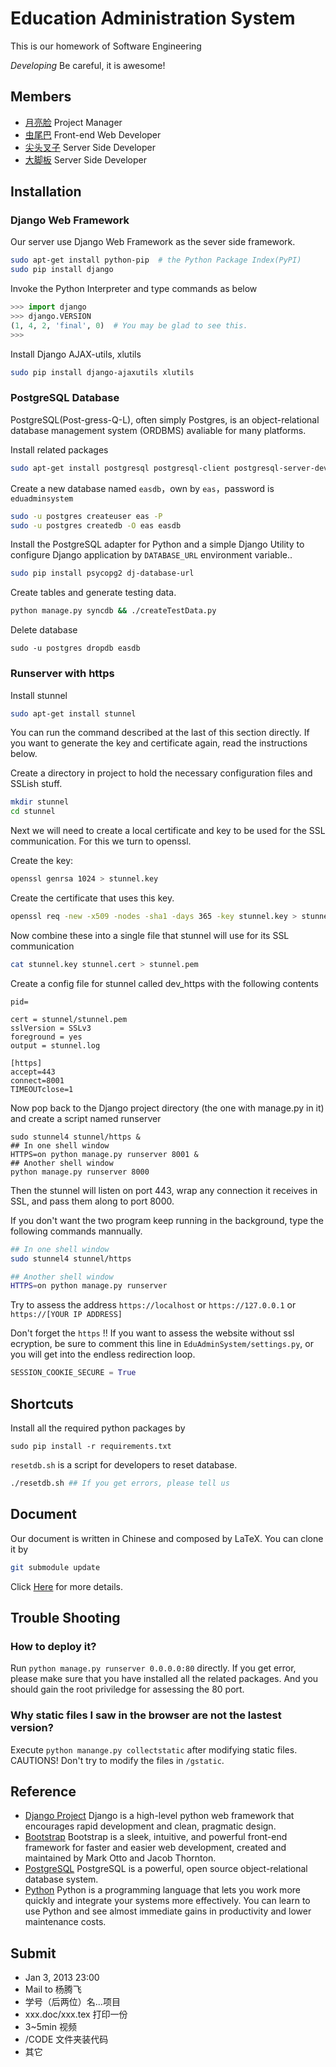 # Education Administration System
This is our homework of Software Engineering

*Developing* Be careful, it is awesome!

## Members
* [月亮脸](https://github.com/iphkwan) Project Manager
* [虫尾巴](https://github.com/19thhell) Front-end Web Developer
* [尖头叉子](https://github.com/zonyitoo) Server Side Developer
* [大脚板](https://github.com/sheepke) Server Side Developer

## Installation
### Django Web Framework

Our server use Django Web Framework as the sever side framework.

```bash
sudo apt-get install python-pip  # the Python Package Index(PyPI)
sudo pip install django
```

Invoke the Python Interpreter and type commands as below
```python
>>> import django
>>> django.VERSION
(1, 4, 2, 'final', 0)  # You may be glad to see this.
>>>
```

Install Django AJAX-utils, xlutils
```bash
sudo pip install django-ajaxutils xlutils
```

### PostgreSQL Database

PostgreSQL(Post-gress-Q-L), often simply Postgres, is an object-relational database management system (ORDBMS) avaliable for many platforms.

Install related packages

```bash
sudo apt-get install postgresql postgresql-client postgresql-server-dev-all # Postgresql server & client
```

Create a new database named `easdb`，own by `eas`，password is `eduadminsystem`

```bash
sudo -u postgres createuser eas -P
sudo -u postgres createdb -O eas easdb
```

Install the PostgreSQL adapter for Python and a simple Django Utility to configure Django application by `DATABASE_URL` environment variable..

```bash
sudo pip install psycopg2 dj-database-url
```

Create tables and generate testing data.

```bash
python manage.py syncdb && ./createTestData.py
```

Delete database

```
sudo -u postgres dropdb easdb
```

### Runserver with https

Install stunnel

```bash
sudo apt-get install stunnel
```

You can run the command described at the last of this section directly. If you want to generate the key and certificate again, read the instructions below.

Create a directory in project to hold the necessary configuration files and SSLish stuff.

```bash 
mkdir stunnel
cd stunnel
```

Next we will need to create a local certificate and key to be used for the SSL communication. For this we turn to openssl.

Create the key:

```bash
openssl genrsa 1024 > stunnel.key
```

Create the certificate that uses this key.

```bash
openssl req -new -x509 -nodes -sha1 -days 365 -key stunnel.key > stunnel.cert
```

Now combine these into a single file that stunnel will use for its SSL communication

```bash
cat stunnel.key stunnel.cert > stunnel.pem
```

Create a config file for stunnel called dev\_https with the following contents
```
pid=

cert = stunnel/stunnel.pem
sslVersion = SSLv3
foreground = yes
output = stunnel.log

[https]
accept=443
connect=8001
TIMEOUTclose=1
```

Now pop back to the Django project directory (the one with manage.py in it) and create a script named runserver

```
sudo stunnel4 stunnel/https &
## In one shell window
HTTPS=on python manage.py runserver 8001 &
## Another shell window
python manage.py runserver 8000
```

Then the stunnel will listen on port 443, wrap any connection it receives in SSL, and pass them along to port 8000.

If you don't want the two program keep running in the background, type the following commands mannually.

```bash
## In one shell window
sudo stunnel4 stunnel/https

## Another shell window
HTTPS=on python manage.py runserver
```

Try to assess the address `https://localhost` or `https://127.0.0.1` or `https://[YOUR IP ADDRESS]`

Don't forget the `https` !! If you want to assess the website without ssl ecryption, be sure to comment this line in `EduAdminSystem/settings.py`, or you will get into the endless redirection loop.

```python
SESSION_COOKIE_SECURE = True
```

## Shortcuts
Install all the required python packages by
```
sudo pip install -r requirements.txt
```

`resetdb.sh` is a script for developers to reset database.
```bash
./resetdb.sh ## If you get errors, please tell us
```

## Document
Our document is written in Chinese and composed by LaTeX. You can clone it by 

```bash
git submodule update
```

Click [Here](https://github.com/zonyitoo/EduAdminSystemDoc) for more details.

## Trouble Shooting
### How to deploy it?

Run `python manage.py runserver 0.0.0.0:80` directly. If you get error, please make sure that you have installed all the related packages. And you should gain the root priviledge for assessing the 80 port.

### Why static files I saw in the browser are not the lastest version?

Execute `python manange.py collectstatic` after modifying static files. CAUTIONS! Don't try to modify the files in `/gstatic`.

## Reference
* [Django Project](https://www.djangoproject.com/) Django is a high-level python web framework that encourages rapid development and clean, pragmatic design.
* [Bootstrap](https://github.com/twitter/bootstrap) Bootstrap is a sleek, intuitive, and powerful front-end framework for faster and easier web development, created and maintained by Mark Otto and Jacob Thornton.
* [PostgreSQL](http://www.postgresql.org/) PostgreSQL is a powerful, open source object-relational database system.
* [Python](http://www.python.org/) Python is a programming language that lets you work more quickly and integrate your systems more effectively. You can learn to use Python and see almost immediate gains in productivity and lower maintenance costs.

## Submit
* Jan 3, 2013 23:00
* Mail to 杨腾飞
* 学号（后两位）名...项目
* xxx.doc/xxx.tex  打印一份
* 3~5min 视频
* /CODE 文件夹装代码
* 其它
